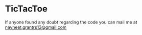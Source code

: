 # TicTacToe
If anyone found any doubt regarding the code you can mail me at navneet.grantrs13@gmail.com
